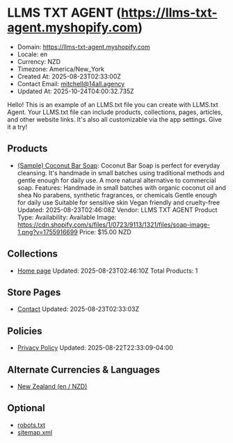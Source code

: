 # LLMS TXT AGENT (https://llms-txt-agent.myshopify.com)

- Domain: https://llms-txt-agent.myshopify.com
- Locale: en
- Currency: NZD
- Timezone: America/New_York
- Created At: 2025-08-23T02:33:00Z
- Contact Email: mitchell@14all.agency
- Updated At: 2025-10-24T04:00:32.735Z

Hello! This is an example of an LLMS.txt file you can create with LLMS.txt Agent. Your LLMS.txt file can include products, collections, pages, articles, and other website links. It's also all customizable via the app settings. Give it a try!

## Products

- [(Sample) Coconut Bar Soap](https://llms-txt-agent.myshopify.com/products/sample-coconut-bar-soap): Coconut Bar Soap is perfect for everyday cleansing. It's handmade in small batches using traditional methods and gentle enough for daily use. A more natural alternative to commercial soap. Features: Handmade in small batches with organic coconut oil and shea No parabens, synthetic fragrances, or chemicals Gentle enough for daily use Suitable for sensitive skin Vegan friendly and cruelty-free
  Updated: 2025-08-23T02:46:08Z
  Vendor: LLMS TXT AGENT
  Product Type: 
  Availability: Available
  Image: https://cdn.shopify.com/s/files/1/0723/9113/1321/files/soap-image-1.png?v=1755916699
  Price: $15.00 NZD

## Collections

- [Home page](https://llms-txt-agent.myshopify.com/collections/frontpage)
  Updated: 2025-08-23T02:46:10Z
  Total Products: 1

## Store Pages

- [Contact](https://llms-txt-agent.myshopify.com/pages/contact)
  Updated: 2025-08-23T02:33:03Z

## Policies

- [Privacy Policy](https://llms-txt-agent.myshopify.com/policies/privacy-policy)
  Updated: 2025-08-22T22:33:09-04:00

## Alternate Currencies & Languages

- [New Zealand (en / NZD)](https://llms-txt-agent.myshopify.com/llms.txt?market=nz)

## Optional

- [robots.txt](https://llms-txt-agent.myshopify.com/robots.txt)
- [sitemap.xml](https://llms-txt-agent.myshopify.com/sitemap.xml)
